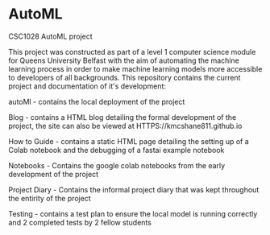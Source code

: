 # AutoML
CSC1028 AutoML project

This project was constructed as part of a level 1 computer science module for Queens University Belfast with the aim of automating the machine learning process in order
to make machine learning models more accessible to developers of all backgrounds. This repository contains the current project and documentation of it's development:

autoMl - contains the local deployment of the project

Blog - contains a HTML blog detailing the formal development of the project, the site can also be viewed at HTTPS://kmcshane811.github.io

How to Guide - contains a static HTML page detailing the setting up of a Colab notebook and the debugging of a fastai example notebook

Notebooks - Contains the google colab notebooks from the early development of the project

Project Diary - Contains the informal project diary that was kept throughout the entirity of the project

Testing - contains a test plan to ensure the local model is running correctly and 2 completed tests by 2 fellow students

